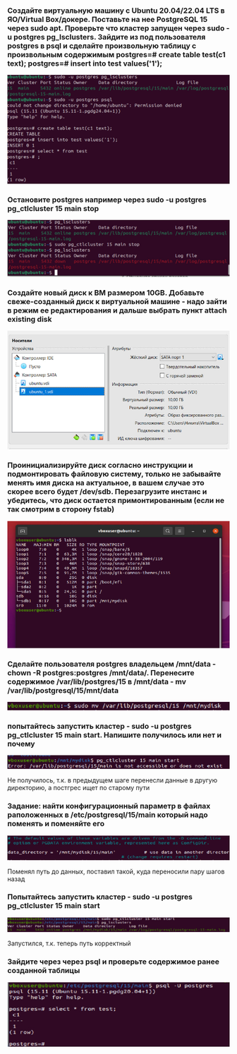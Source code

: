 ### Создайте виртуальную машину c Ubuntu 20.04/22.04 LTS в ЯО/Virtual Box/докере. Поставьте на нее PostgreSQL 15 через sudo apt. Проверьте что кластер запущен через sudo -u postgres pg_lsclusters. Зайдите из под пользователя postgres в psql и сделайте произвольную таблицу с произвольным содержимым postgres=# create table test(c1 text); postgres=# insert into test values('1');

![alt text](image.png)

### Остановите postgres например через sudo -u postgres pg_ctlcluster 15 main stop

![alt text](image-1.png)

### Coздайте новый диск к ВМ размером 10GB. Добавьте свеже-созданный диск к виртуальной машине - надо зайти в режим ее редактирования и дальше выбрать пункт attach existing disk

![alt text](image-2.png)

### Проинициализируйте диск согласно инструкции и подмонтировать файловую систему, только не забывайте менять имя диска на актуальное, в вашем случае это скорее всего будет /dev/sdb. Перезагрузите инстанс и убедитесь, что диск остается примонтированным (если не так смотрим в сторону fstab)

![alt text](image-3.png)

### Cделайте пользователя postgres владельцем /mnt/data - chown -R postgres:postgres /mnt/data/. Перенесите содержимое /var/lib/postgres/15 в /mnt/data - mv /var/lib/postgresql/15/mnt/data

![alt text](image_2025-02-17_17-11-24.png)

### попытайтесь запустить кластер - sudo -u postgres pg_ctlcluster 15 main start. Напишите получилось или нет и почему

![alt text](image-4.png)

Не получилось, т.к. в предыдущем шаге перенесли данные в другую директорию, а постгрес ищет по старому пути

### Задание: найти конфигурационный параметр в файлах раположенных в /etc/postgresql/15/main который надо поменять и поменяйте его

![alt text](image-5.png)

Поменял путь до данных, поставил такой, куда переносили пару шагов назад

### Попытайтесь запустить кластер - sudo -u postgres pg_ctlcluster 15 main start

![alt text](image-6.png)

Запустился, т.к. теперь путь корректный

### Зайдите через через psql и проверьте содержимое ранее созданной таблицы

![alt text](image-7.png)